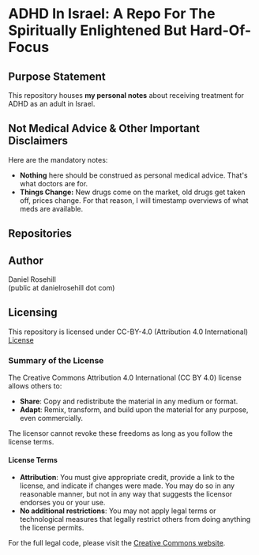 # ADHD In Israel: A Repo For The Spiritually Enlightened But Hard-Of-Focus

## Purpose Statement

This repository houses **my personal notes** about receiving treatment for ADHD as an adult in Israel.

## Not Medical Advice & Other Important Disclaimers

Here are the mandatory notes:

- **Nothing** here should be construed as personal medical advice. That's what doctors are for.
- **Things Change:** New drugs come on the market, old drugs get taken off, prices change. For that reason, I will timestamp overviews of what meds are available. 

## Repositories



## Author

Daniel Rosehill  
(public at danielrosehill dot com)

## Licensing

This repository is licensed under CC-BY-4.0 (Attribution 4.0 International) 
[License](https://creativecommons.org/licenses/by/4.0/)

### Summary of the License
The Creative Commons Attribution 4.0 International (CC BY 4.0) license allows others to:
- **Share**: Copy and redistribute the material in any medium or format.
- **Adapt**: Remix, transform, and build upon the material for any purpose, even commercially.

The licensor cannot revoke these freedoms as long as you follow the license terms.

#### License Terms
- **Attribution**: You must give appropriate credit, provide a link to the license, and indicate if changes were made. You may do so in any reasonable manner, but not in any way that suggests the licensor endorses you or your use.
- **No additional restrictions**: You may not apply legal terms or technological measures that legally restrict others from doing anything the license permits.

For the full legal code, please visit the [Creative Commons website](https://creativecommons.org/licenses/by/4.0/legalcode).